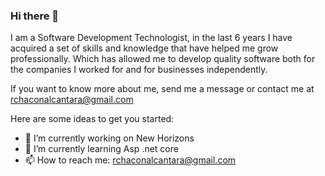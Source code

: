 ### Hi there 👋

I am a Software Development Technologist, in the last 6 years I have acquired a set of skills and knowledge that have helped me grow professionally. Which has allowed me to develop quality software both for the companies I worked for and for businesses independently.

If you want to know more about me, send me a message or contact me at rchaconalcantara@gmail.com

Here are some ideas to get you started:

- 🔭 I’m currently working on New Horizons
- 🌱 I’m currently learning Asp .net core
- 📫 How to reach me: rchaconalcantara@gmail.com
